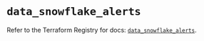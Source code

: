# `data_snowflake_alerts`

Refer to the Terraform Registry for docs: [`data_snowflake_alerts`](https://registry.terraform.io/providers/snowflakedb/snowflake/2.1.1/docs/data-sources/alerts).

